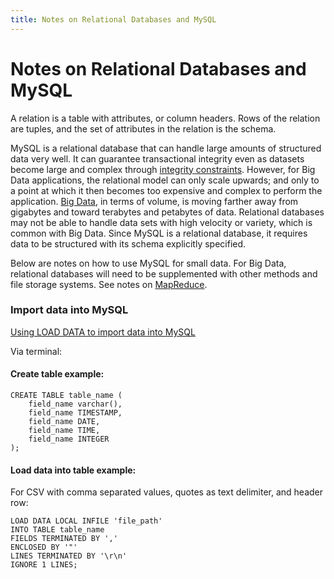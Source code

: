 ```yaml
---
title: Notes on Relational Databases and MySQL
---
```


# Notes on Relational Databases and MySQL

A relation is a table with attributes, or column headers. Rows of the relation are tuples, and the set of attributes in the relation is the schema.

MySQL is a relational database that can handle large amounts of structured data very well. It can guarantee transactional integrity even as datasets become large and complex through [integrity constraints](http://en.wikipedia.org/wiki/Data_integrity#Types_of_integrity_constraints). However, for Big Data applications, the relational model can only scale upwards; and only to a point at which it then becomes too expensive and complex to perform the application. [Big Data](README.md), in terms of volume, is moving farther away from gigabytes and toward terabytes and petabytes of data. Relational databases may not be able to handle data sets with high velocity or variety, which is common with Big Data. Since MySQL is a relational database, it requires data to be structured with its schema explicitly specified.

Below are notes on how to use MySQL for small data. For Big Data, relational databases will need to be supplemented with other methods and file storage systems. See notes on [MapReduce](mapreduce_hadoop.md).

### Import data into MySQL

[Using LOAD DATA to import data into MySQL](http://cs.nyu.edu/~deena/wp_dbw_fa13/?page_id=483)

Via terminal:

#### Create table example:
```
CREATE TABLE table_name (
	field_name varchar(),
	field_name TIMESTAMP,
	field_name DATE,
	field_name TIME,
	field_name INTEGER
);
```
#### Load data into table example:

For CSV with comma separated values, quotes as text delimiter, and header row:

````
LOAD DATA LOCAL INFILE 'file_path'
INTO TABLE table_name
FIELDS TERMINATED BY ','
ENCLOSED BY '"'
LINES TERMINATED BY '\r\n'
IGNORE 1 LINES;
````
